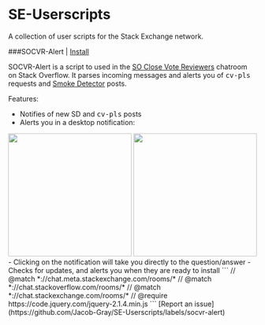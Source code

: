 # SE-Userscripts
A collection of user scripts for the Stack Exchange network.

###SOCVR-Alert | [Install](https://github.com/Jacob-Gray/SE-Userscripts/blob/master/current/SOCVR-Alert.update.user.js)

SOCVR-Alert is a script to used in the [SO Close Vote Reviewers](http://chat.stackoverflow.com/rooms/41570/so-close-vote-reviewers) chatroom on Stack Overflow. It parses incoming messages and alerts you of <kbd>cv-pls</kbd> requests and [Smoke Detector](https://github.com/Charcoal-SE/SmokeDetector) posts.

Features:
- Notifies of new SD and <kbd>cv-pls</kbd> posts
- Alerts you in a desktop notification:

<img src="http://i.imgur.com/eRgEuzQ.png?1" width=250>
<img src="http://i.imgur.com/GYtbrqb.png?1" width=250>
- Clicking on the notification will take you directly to the question/answer
- Checks for updates, and alerts you when they are ready to install
```
// @match        *://chat.meta.stackexchange.com/rooms/*
// @match        *://chat.stackoverflow.com/rooms/*
// @match        *://chat.stackexchange.com/rooms/*
// @require      https://code.jquery.com/jquery-2.1.4.min.js
```
[Report an issue](https://github.com/Jacob-Gray/SE-Userscripts/labels/socvr-alert)
